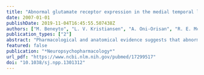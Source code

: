 ```yaml
---
title: "Abnormal glutamate receptor expression in the medial temporal lobe in schizophrenia and mood disorders"
date: 2007-01-01
publishDate: 2019-11-04T16:45:55.507438Z
authors: ["M. Beneyto", "L. V. Kristiansen", "A. Oni-Orisan", "R. E. McCullumsmith", "J. H. Meador-Woodruff"]
publication_types: ["2"]
abstract: "Pharmacological and anatomical evidence suggests that abnormal glutamate neurotransmission may be associated with the pathophysiology of schizophrenia and mood disorders. Medial temporal lobe structural alterations have been implicated in schizophrenia and to a lesser extent in mood disorders. To comprehensively examine the ionotropic glutamate receptors in these illnesses, we used in situ hybridization to determine transcript expression of N-methyl-D-aspartate (NMDA), alpha-amino-3-hydroxy-5-methyl-4-isoxazole propionate (AMPA), and kainate receptor subunits in the medial temporal lobe of subjects with schizophrenia, bipolar disorder (BD), or major depression (MDD). We used receptor autoradiography to assess changes in glutamate receptor binding in the same subjects. Our results indicate that there are region- and disorder-specific abnormalities in the expression of ionotropic glutamate receptor subunits in schizophrenia and mood disorders. We did not find any changes in transcript expression in the hippocampus. In the entorhinal cortex, most changes in glutamate receptor expression were associated with BD, with decreased GluR2, GluR3, and GluR6 mRNA expression. In the perirhinal cortex we detected decreased expression of GluR5 in all three diagnoses, of GluR1, GluR3, NR2B in both BD and MDD, and decreased NR1 and NR2A in BD and MDD, respectively. Receptor binding showed NMDA receptor subsites particularly affected in the hippocampus, where MK801 binding was reduced in schizophrenia and BD, and MDL105,519 and CGP39653 binding were increased in BD and MDD, respectively. In the hippocampus AMPA and kainate binding were not changed. We found no changes in the entorhinal and perirhinal cortices. These data suggest that glutamate receptor expression is altered in the medial temporal lobe in schizophrenia and the mood disorders. We propose that disturbances in glutamate-mediated synaptic transmission in the medial temporal lobe are important factors in the pathophysiology of these severe psychiatric illnesses."
featured: false
publication: "*Neuropsychopharmacology*"
url_pdf: "https://www.ncbi.nlm.nih.gov/pubmed/17299517"
doi: "10.1038/sj.npp.1301312"
---
```


